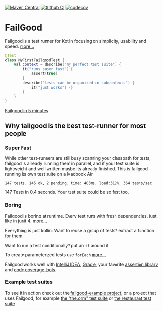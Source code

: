 [![Maven Central](https://maven-badges.herokuapp.com/maven-central/dev.failgood/failgood/badge.svg)](https://maven-badges.herokuapp.com/maven-central/dev.failgood/failgood)
[![Github CI](https://github.com/failgood/failgood/workflows/CI/badge.svg)](https://github.com/failgood/failgood/actions)
[![codecov](https://codecov.io/gh/failgood/failgood/branch/main/graph/badge.svg?token=Y8I6J84BHZ)](https://codecov.io/gh/failgood/failgood)

# FailGood

Failgood is a test runner for Kotlin focusing on simplicity, usability and speed.
[more...](docs/the%20philosophy%20of%20failgood.md)

```kotlin
@Test
class MyFirstFailgoodTest {
    val context = describe("my perfect test suite") {
        it("runs super fast") {
            assert(true)
        }
        describe("tests can be organized in subcontexts") {
            it("just works") {}
        }
    }
}
```
[Failgood in 5 minutes](docs/failgood%20in%205%20minutes.md)
## Why failgood is the best test-runner for most people

### Super Fast
While other test-runners are still busy scanning your classpath for tests, failgood is already running them in parallel, and if your test suite is lightweight and well written maybe its already finished.
This is failgood running its own test suite on a Macbook Air:
```
147 tests. 145 ok, 2 pending. time: 403ms. load:312%. 364 tests/sec
```
147 Tests in 0.4 seconds. Your test suite could be so fast too.

### Boring
Failgood is boring at runtime. Every test runs with fresh dependencies, just like in junit 4. [more...](docs/how%20to%20write%20tests%20with%20failgood.md)

Everything is just kotlin.
Want to reuse a group of tests? extract a function for them.

Want to run a test conditionally? put an `if` around it

To create parameterized tests use `forEach` [more...](docs/parametrized%20tests.md)

Failgood works well with [IntelliJ IDEA](docs/idea%20support.md), [Gradle](docs/gradle.md), your favorite [assertion library](docs/assertion%20libraries.md) and [code coverage tools](docs/coverage.md).


### Example test suites

To see it in action check out the [failgood-example project](./failgood-examples), or a project that uses Failgood, for example
[the "the.orm" test suite](https://github.com/christophsturm/the.orm)
or [the restaurant test suite](https://github.com/christophsturm/restaurant/tree/main/core/src/test/kotlin/restaurant)



